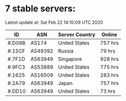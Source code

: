 # 7 stable servers:

Latest update at: Sat Feb 22 14:10:09 UTC 2020

| ID | ASN | Server Country | Online |
| -- | --- | -------------- | ------ |
| #.D09B | AS174 | United States | 757 hrs |
| #.15CF | AS49392 | Russia | 79 hrs |
| #.7F1D | AS63949 | Singapore | 928 hrs |
| #.9FC3 | AS53889 | United States | 775 hrs |
| #.1625 | AS16509 | United States | 283 hrs |
| #.2A79 | AS63949 | Japan | 757 hrs |
| #.DD10 | AS63949 | United States | 73 hrs |

